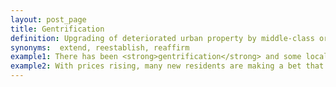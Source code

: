 ```yaml
---
layout: post_page
title: Gentrification
definition: Upgrading of deteriorated urban property by middle-class or affluent people
synonyms:  extend, reestablish, reaffirm
example1: There has been <strong>gentrification</strong> and some locals don't like their road being closed during the festival.
example2: With prices rising, many new residents are making a bet that downtown will continue to <strong>gentrify</strong>.
---
```

